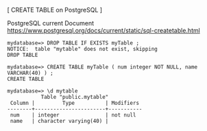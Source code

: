 [ CREATE TABLE on PostgreSQL ]

PostgreSQL current Document https://www.postgresql.org/docs/current/static/sql-createtable.html

```{sql}
mydatabase=> DROP TABLE IF EXISTS myTable ;
NOTICE:  table "mytable" does not exist, skipping
DROP TABLE

mydatabase=> CREATE TABLE myTable ( num integer NOT NULL, name VARCHAR(40) ) ;
CREATE TABLE

mydatabase=> \d mytable
           Table "public.mytable"
 Column |         Type          | Modifiers 
--------+-----------------------+-----------
 num    | integer               | not null
 name   | character varying(40) | 
``` 
